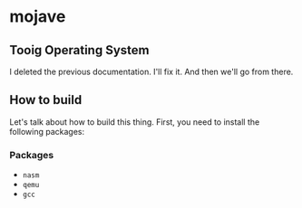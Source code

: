 # mojave

## Tooig Operating System

I deleted the previous documentation. I'll fix it. And then we'll go from there.

## How to build

Let's talk about how to build this thing. First, you need to install the following packages:

### Packages

- `nasm`
- `qemu`
- `gcc`


